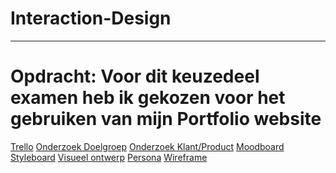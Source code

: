 # Interaction-Design
-------------------------
# Opdracht: Voor dit keuzedeel examen heb ik gekozen voor het gebruiken van mijn Portfolio website


<a href="https://trello.com/b/Z8u4jl3p/duurzaam-huis">Trello</a>
<a href="https://docs.google.com/document/d/1cfPVyOxicfJw_yOnMIvVITYwSDnzwb2c/edit">Onderzoek Doelgroep</a>
<a href="https://docs.google.com/document/d/1SrKEomJWwJ83_axle6CWmApf5BNUaxTh/edit">Onderzoek Klant/Product</a>
<a href="https://drive.google.com/drive/u/0/folders/1DCYDCxA5ZQIKDrXrhnZddL1lE3Y7F0QO">Moodboard</a>
<a href="https://drive.google.com/drive/u/0/folders/1DCYDCxA5ZQIKDrXrhnZddL1lE3Y7F0QO">Styleboard</a>
<a href="https://drive.google.com/drive/u/0/folders/1Fl6-w26wRvcs92-PZQeTW2KgBkw6kYTy">Visueel ontwerp</a>
<a href="https://drive.google.com/drive/u/0/folders/1DCYDCxA5ZQIKDrXrhnZddL1lE3Y7F0QO">Persona</a>
<a href="https://drive.google.com/drive/u/0/folders/1DCYDCxA5ZQIKDrXrhnZddL1lE3Y7F0QO">Wireframe</a>



